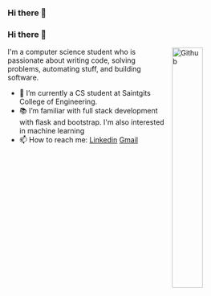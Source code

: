 ### Hi there 👋

### Hi there 👋

<img width="35%" align="right" alt="Github" src="https://user-images.githubusercontent.com/48678280/88862734-4903af80-d201-11ea-968b-9c939d88a37c.gif" />

I'm a computer science student who is passionate about writing code, solving problems, automating stuff, and building software.

- 🔭 I’m currently a CS student at Saintgits College of Engineering.
- 📚 I’m familiar with full stack development with flask and bootstrap. I'm also interested in machine learning
- 📫 How to reach me: [Linkedin](https://www.linkedin.com/in/-susanjacob-/) [Gmail](susan.csb2024@saintgits.org)


